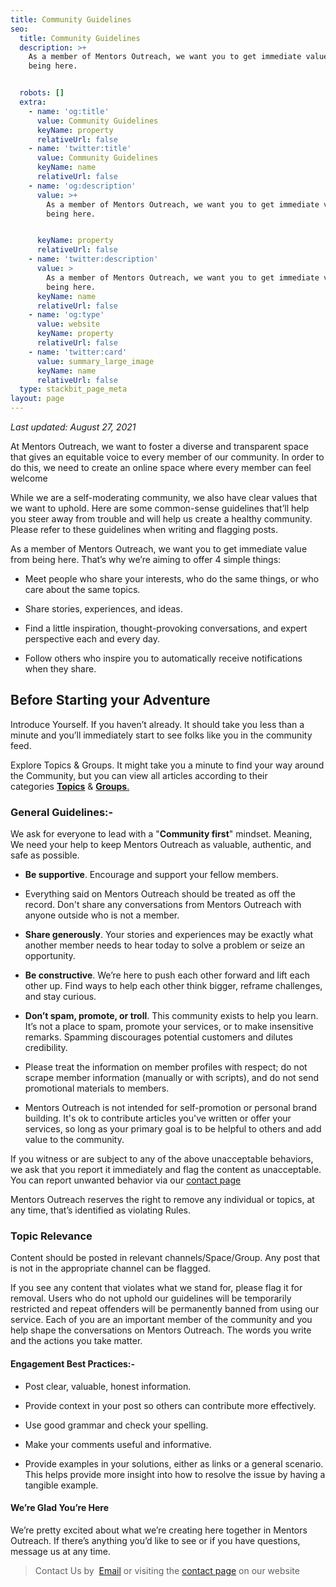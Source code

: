 ```yaml
---
title: Community Guidelines
seo:
  title: Community Guidelines
  description: >+
    As a member of Mentors Outreach, we want you to get immediate value from
    being here.


  robots: []
  extra:
    - name: 'og:title'
      value: Community Guidelines
      keyName: property
      relativeUrl: false
    - name: 'twitter:title'
      value: Community Guidelines
      keyName: name
      relativeUrl: false
    - name: 'og:description'
      value: >+
        As a member of Mentors Outreach, we want you to get immediate value from
        being here.


      keyName: property
      relativeUrl: false
    - name: 'twitter:description'
      value: >
        As a member of Mentors Outreach, we want you to get immediate value from
        being here.
      keyName: name
      relativeUrl: false
    - name: 'og:type'
      value: website
      keyName: property
      relativeUrl: false
    - name: 'twitter:card'
      value: summary_large_image
      keyName: name
      relativeUrl: false
  type: stackbit_page_meta
layout: page
---
```

*Last updated: August 27, 2021*

At Mentors Outreach, we want to foster a diverse and transparent space that gives an equitable voice to every member of our community. In order to do this, we need to create an online space where every member can feel welcome

While we are a self-moderating community, we also have clear values that we want to uphold. Here are some common-sense guidelines that’ll help you steer away from trouble and will help us create a healthy community. Please refer to these guidelines when writing and flagging posts.

As a member of Mentors Outreach, we want you to get immediate value from being here. That’s why we’re aiming to offer 4 simple things:

*   Meet people who share your interests, who do the same things, or who care about the same topics.

*   Share stories, experiences, and ideas.

*   Find a little inspiration, thought-provoking conversations, and expert perspective each and every day.

*   Follow others who inspire you to automatically receive notifications when they share.

## Before Starting your Adventure

Introduce Yourself. If you haven’t already. It should take you less than a minute and you’ll immediately start to see folks like you in the community feed.

Explore Topics & Groups. It might take you a minute to find your way around the Community, but you can view all articles according to their categories [**Topics**](https://social.mentorsoutreach.org/topics) & [**Groups**.](https://social.mentorsoutreach.org/groups)

### General Guidelines:-

We ask for everyone to lead with a "**Community first**" mindset. Meaning, We need your help to keep Mentors Outreach as valuable, authentic, and safe as possible.

*   **Be supportive**. Encourage and support your fellow members.

*   Everything said on Mentors Outreach should be treated as off the record. Don't share any conversations from Mentors Outreach with anyone outside who is not a member.

*   **Share generously**. Your stories and experiences may be exactly what another member needs to hear today to solve a problem or seize an opportunity.

*   **Be constructive**. We’re here to push each other forward and lift each other up. Find ways to help each other think bigger, reframe challenges, and stay curious.

*   **Don’t spam, promote, or troll**. This community exists to help you learn. It’s not a place to spam, promote your services, or to make insensitive remarks. Spamming discourages potential customers and dilutes credibility.

*   Please treat the information on member profiles with respect; do not scrape member information (manually or with scripts), and do not send promotional materials to members.

*   Mentors Outreach is not intended for self-promotion or personal brand building. It's ok to contribute articles you've written or offer your services, so long as your primary goal is to be helpful to others and add value to the community.

If you witness or are subject to any of the above unacceptable behaviors, we ask that you report it immediately and flag the content as unacceptable. You can report unwanted behavior via our [contact page](https://mentorsoutreach.org/contact)

Mentors Outreach reserves the right to remove any individual or topics, at any time, that’s identified as violating Rules.

### Topic Relevance

Content should be posted in relevant channels/Space/Group. Any post that is not in the appropriate channel can be flagged.

If you see any content that violates what we stand for, please flag it for removal. Users who do not uphold our guidelines will be temporarily restricted and repeat offenders will be permanently banned from using our service. Each of you are an important member of the community and you help shape the conversations on Mentors Outreach. The words you write and the actions you take matter.

#### Engagement Best Practices:-

*   Post clear, valuable, honest information.

*   Provide context in your post so others can contribute more effectively.

*   Use good grammar and check your spelling.

*   Make your comments useful and informative.

*   Provide examples in your solutions, either as links or a general scenario. This helps provide more insight into how to resolve the issue by having a tangible example. 

#### We’re Glad You’re Here

We’re pretty excited about what we’re creating here together in Mentors Outreach. If there’s anything you’d like to see or if you have questions, message us at any time.

> Contact Us by  [Email](mailto:contact@bakarimustafa.com) or visiting the [contact page](https://mentorsoutreach.org/contact) on our website
